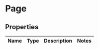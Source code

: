 
# Page

## Properties
Name | Type | Description | Notes
------------ | ------------- | ------------- | -------------



